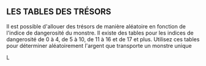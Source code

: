 ## LES TABLES DES TRÉSORS


Il est possible d'allouer des trésors de manière aléatoire en
fonction de l'indice de dangerosité du monstre. Il existe des
tables pour les indices de dangerosité de 0 à 4, de 5 à 10, de
11 à 16 et de 17 et plus. Utilisez ces tables pour déterminer
aléatoirement l'argent que transporte un monstre unique

L

